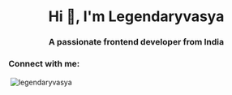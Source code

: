 <h1 align="center">Hi 👋, I'm Legendaryvasya</h1>
<h3 align="center">A passionate frontend developer from India</h3>

<h3 align="left">Connect with me:</h3>
<p align="left">
</p>

<p>&nbsp;<img align="center" src="https://github-readme-stats.vercel.app/api?username=legendaryvasya&show_icons=true&locale=en" alt="legendaryvasya" /></p>
